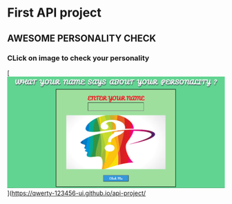 # First API project

## AWESOME PERSONALITY CHECK

### CLick on image to check your personality

[![image](ss.png)](https://qwerty-123456-ui.github.io/api-project/
